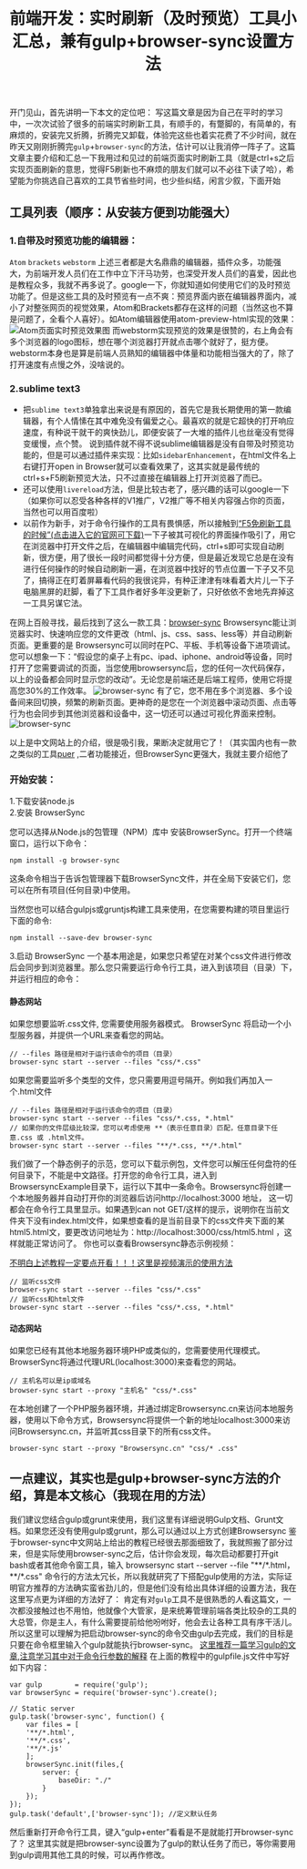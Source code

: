 ﻿---
layout: post
title:  "前端开发：实时刷新（及时预览）工具小汇总，兼有gulp+browser-sync设置方法"
date: 
categories: 前端
tags: [前端工具]
excerpt: 前端开发：实时刷新（及时预览）工具小汇总，兼有gulp+browser-sync设置方法
---
开门见山，首先讲明一下本文的定位吧：
写这篇文章是因为自己在平时的学习中，一次次试验了很多的前端实时刷新工具，有顺手的，有蹩脚的，有简单的，有麻烦的，安装完又折腾，折腾完又卸载，体验完这些也着实花费了不少时间，就在昨天又刚刚折腾完`gulp`+`browser-sync`的方法，估计可以让我消停一阵子了。这篇文章主要介绍和汇总一下我用过和见过的前端页面实时刷新工具（就是ctrl+s之后实现页面刷新的意思，觉得F5刷新也不麻烦的朋友们就可以不必往下读了哈），希望能为你挑选自己喜欢的工具节省些时间，也少些纠结，闲言少叙，下面开始
<!--more-->
## 工具列表（顺序：从安装方便到功能强大）

### 1.自带及时预览功能的编辑器：
`Atom`    `brackets`     `webstorm`
上述三者都是大名鼎鼎的编辑器，插件众多，功能强大，为前端开发人员们在工作中立下汗马功劳，也深受开发人员们的喜爱，因此也是教程众多，我就不再多说了。google一下，你就知道如何使用它们的及时预览功能了。但是这些工具的及时预览有一点不爽：预览界面内嵌在编辑器界面内，减小了对整张网页的视觉效果，Atom和Brackets都存在这样的问题（当然这也不算是问题了，全看个人喜好）。如Atom编辑器使用atom-preview-html实现的效果：![Atom页面实时预览效果图](http://7xo9xp.com1.z0.glb.clouddn.com/xiliAtom-preview-html.png)
而webstorm实现预览的效果是很赞的，右上角会有多个浏览器的logo图标，想在哪个浏览器打开就点击哪个就好了，挺方便。webstorm本身也是算是前端人员熟知的编辑器中体量和功能相当强大的了，除了打开速度有点慢之外，没啥说的。

### 2.sublime text3
- 把`sublime text3`单独拿出来说是有原因的，首先它是我长期使用的第一款编辑器，有个人情愫在其中难免没有偏爱之心。最喜欢的就是它超快的打开响应速度，有种说干就干的爽快劲儿，即便安装了一大堆的插件儿也丝毫没有觉得变缓慢，点个赞。
说到插件就不得不说sublime编辑器是没有自带及时预览功能的，但是可以通过插件来实现：比如`sidebarEnhancement`，在html文件名上右键打开open in Browser就可以查看效果了，这其实就是最传统的 ctrl+s+F5刷新预览大法，只不过直接在编辑器上打开浏览器了而已。
- 还可以使用`livereload`方法，但是比较古老了，感兴趣的话可以google一下（如果你可以忍受各种各样的V1推广，V2推广等不相关内容强占你的页面，当然也可以用百度啦）
- 以前作为新手，对于命令行操作的工具有畏惧感，所以接触到[“F5免刷新工具的时候”(点击进入它的官网可下载)](http://getf5.com/)一下子被其可视化的界面操作吸引了，用它在浏览器中打开文件之后，在编辑器中编辑完代码，ctrl+s即可实现自动刷新，很方便，用了很长一段时间都觉得十分方便，但是最近发现它总是在没有进行任何操作的时候自动刷新一遍，在浏览器中找好的节点位置一下子又不见了，搞得正在盯着屏幕看代码的我很诧异，有种正津津有味看着大片儿一下子电脑黑屏的赶脚，看了下工具作者好多年没更新了，只好依依不舍地先弃掉这一工具另谋它法。

在网上百般寻找，最后找到了这么一款工具：[browser-sync](http://www.browsersync.cn/)
Browsersync能让浏览器实时、快速响应您的文件更改（html、js、css、sass、less等）并自动刷新页面。更重要的是 Browsersync可以同时在PC、平板、手机等设备下进项调试。您可以想象一下：“假设您的桌子上有pc、ipad、iphone、android等设备，同时打开了您需要调试的页面，当您使用browsersync后，您的任何一次代码保存，以上的设备都会同时显示您的改动”。无论您是前端还是后端工程师，使用它将提高您30%的工作效率。
![browser-sync](http://7xo9xp.com1.z0.glb.clouddn.com/xilisync-demo.gif)
有了它，您不用在多个浏览器、多个设备间来回切换，频繁的刷新页面。更神奇的是您在一个浏览器中滚动页面、点击等行为也会同步到其他浏览器和设备中，这一切还可以通过可视化界面来控制。
![browser-sync](http://7xo9xp.com1.z0.glb.clouddn.com/xiliscroll-demo.gif)

以上是中文网站上的介绍，很是吸引我，果断决定就用它了！（其实国内也有一款之类似的工具[puer](http://leeluolee.github.io/2014/10/24/use-puer-helpus-developer-frontend/) ,二者功能接近，但BrowserSync更强大，我就主要介绍他了

### 开始安装：
1.下载安装node.js  
2.安装 BrowserSync

您可以选择从Node.js的包管理（NPM）库中 安装BrowserSync。打开一个终端窗口，运行以下命令：

    npm install -g browser-sync
这条命令相当于告诉包管理器下载BrowserSync文件，并在全局下安装它们，您可以在所有项目(任何目录)中使用。

当然您也可以结合gulpjs或gruntjs构建工具来使用，在您需要构建的项目里运行下面的命令:

    npm install --save-dev browser-sync
3.启动 BrowserSync
一个基本用途是，如果您只希望在对某个css文件进行修改后会同步到浏览器里。那么您只需要运行命令行工具，进入到该项目（目录）下，并运行相应的命令：

#### 静态网站

如果您想要监听.css文件, 您需要使用服务器模式。 BrowserSync 将启动一个小型服务器，并提供一个URL来查看您的网站。
```
// --files 路径是相对于运行该命令的项目（目录）
browser-sync start --server --files "css/*.css"
```
如果您需要监听多个类型的文件，您只需要用逗号隔开。例如我们再加入一个.html文件

```
// --files 路径是相对于运行该命令的项目（目录）
browser-sync start --server --files "css/*.css, *.html"
// 如果你的文件层级比较深，您可以考虑使用 **（表示任意目录）匹配，任意目录下任意.css 或 .html文件。
browser-sync start --server --files "**/*.css, **/*.html"
```
我们做了一个静态例子的示范，您可以下载示例包，文件您可以解压任何盘符的任何目录下，不能是中文路径。打开您的命令行工具，进入到BrowsersyncExample目录下，运行以下其中一条命令。Browsersync将创建一个本地服务器并自动打开你的浏览器后访问http://localhost:3000 地址， 这一切都会在命令行工具里显示。如果遇到can not GET/这样的提示，说明你在当前文件夹下没有index.html文件，如果想查看的是当前目录下的css文件夹下面的某html5.html文，要更改访问地址为：http://localhost:3000/css/html5.html ，这样就能正常访问了。
你也可以查看Browsersync静态示例视频：

[不明白上述教程一定要点开看！！！这里是视频演示的使用方法](http://www.browsersync.cn/example/video/browsersync1.mp4)

```
// 监听css文件
browser-sync start --server --files "css/*.css"
// 监听css和html文件
browser-sync start --server --files "css/*.css, *.html"
```
#### 动态网站

如果您已经有其他本地服务器环境PHP或类似的，您需要使用代理模式。 BrowserSync将通过代理URL(localhost:3000)来查看您的网站。
```
// 主机名可以是ip或域名
browser-sync start --proxy "主机名" "css/*.css"
```
在本地创建了一个PHP服务器环境，并通过绑定Browsersync.cn来访问本地服务器，使用以下命令方式，Browsersync将提供一个新的地址localhost:3000来访问Browsersync.cn，并监听其css目录下的所有css文件。
```
browser-sync start --proxy "Browsersync.cn" "css/* .css"
```
## 一点建议，其实也是gulp+browser-sync方法的介绍，算是本文核心（我现在用的方法）

我们建议您结合gulp或grunt来使用，我们这里有详细说明Gulp文档、Grunt文档。如果您还没有使用gulp或grunt，那么可以通过以上方式创建Browsersync
鉴于browser-sync中文网站上给出的教程已经很去那面细致了，我就照搬了部分过来，但是实际使用browser-sync之后，估计你会发现，每次启动都要打开git bash或者其他命令窗工具，输入
     browsersync start --server --file "\*\*/\*.html，\*\*/\*.css"
命令行的方法太冗长，所以我就研究了下搭配gulp使用的方法，实际证明官方推荐的方法确实蛮省劲儿的，但是他们没有给出具体详细的设置方法，我在这里写点更为详细的方法好了：
肯定有对`gulp`工具不是很熟悉的人看这篇文，一次都没接触过也不用怕，他就像个大管家，是来统筹管理前端各类比较杂的工具的大总管，你是主人，有什么需要提前给他吩咐好，他会去让各种工具有序干活儿。所以这里可以理解为把启动browser-sync的命令交由gulp去完成，我们的目标是只要在命令框里输入个gulp就能执行browser-sync。
[这里推荐一篇学习gulp的文章,注意学习其中对于命令行参数的解释](http://www.ydcss.com/archives/18)
在上面的教程中的gulpfile.js文件中写好如下内容：
```
var gulp        = require('gulp');
var browserSync = require('browser-sync').create();

// Static server
gulp.task('browser-sync', function() {
	var files = [
	'**/*.html',
	'**/*.css',
	'**/*.js'
	];
    browserSync.init(files,{
        server: {
            baseDir: "./"
        }
    });
});
gulp.task('default',['browser-sync']); //定义默认任务
```
然后重新打开命令行工具，键入“gulp+enter”看看是不是就能打开browser-sync了？
这里其实就是把browser-sync设置为了gulp的默认任务了而已，等你需要用到gulp调用其他工具的时候，可以再作修改。
